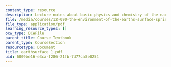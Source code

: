```yaml
---
content_type: resource
description: Lecture notes about basic physics and chemistry of the earth?s surface.
file: /media/courses/12-090-the-environment-of-the-earths-surface-spring-2007/6009be16e3caf28621fb7d77ca3e0254_earthsurface_1.pdf
file_type: application/pdf
learning_resource_types: []
ocw_type: OCWFile
parent_title: Course Textbook
parent_type: CourseSection
resourcetype: Document
title: earthsurface_1.pdf
uid: 6009be16-e3ca-f286-21fb-7d77ca3e0254
---
```

